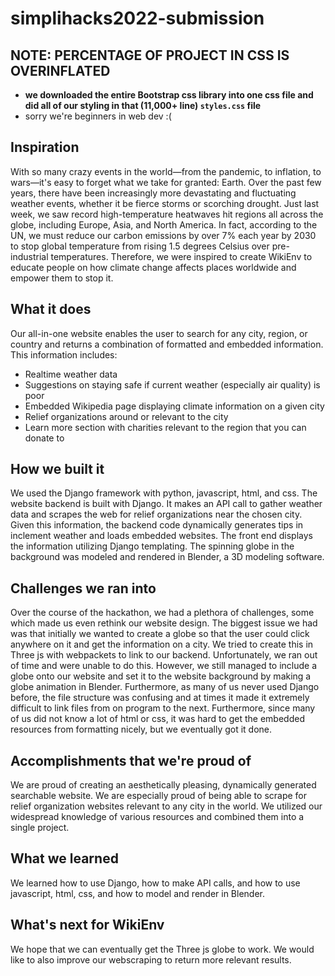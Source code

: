 # simplihacks2022-submission

## **NOTE: PERCENTAGE OF PROJECT IN CSS IS OVERINFLATED**
- **we downloaded the entire Bootstrap css library into one css file and did all of our styling in that (11,000+ line) `styles.css` file**
- sorry we're beginners in web dev :(

## Inspiration
With so many crazy events in the world—from the pandemic, to inflation, to wars—it's easy to forget what we take for granted: Earth. Over the past few years, there have been increasingly more devastating and fluctuating weather events, whether it be fierce storms or scorching drought. Just last week, we saw record high-temperature heatwaves hit regions all across the globe, including Europe, Asia, and North America. In fact, according to the UN, we must reduce our carbon emissions by over 7% each year by 2030 to stop global temperature from rising 1.5 degrees Celsius over pre-industrial temperatures. Therefore, we were inspired to create WikiEnv to educate people on how climate change affects places worldwide and empower them to stop it.

## What it does
Our all-in-one website enables the user to search for any city, region, or country and returns a combination of formatted and embedded information. This information includes:
- Realtime weather data
- Suggestions on staying safe if current weather (especially air quality) is poor
- Embedded Wikipedia page displaying climate information on a given city
- Relief organizations around or relevant to the city
- Learn more section with charities relevant to the region that you can donate to

## How we built it
We used the Django framework with python, javascript, html, and css. The website backend is built with Django. It makes an API call to gather weather data and scrapes the web for relief organizations near the chosen city. Given this information, the backend code dynamically generates tips in inclement weather and loads embedded websites. The front end displays the information utilizing Django templating. The spinning globe in the background was modeled and rendered in Blender, a 3D modeling software.

## Challenges we ran into
Over the course of the hackathon, we had a plethora of challenges, some which made us even rethink our website design. The biggest issue we had was that initially we wanted to create a globe so that the user could click anywhere on it and get the information on a city. We tried to create this in Three js with webpackets to link to our backend. Unfortunately, we ran out of time and were unable to do this. However, we still managed to include a globe onto our website and set it to the website background by making a globe animation in Blender. Furthermore, as many of us never used Django before, the file structure was confusing and at times it made it extremely difficult to link files from on program to the next. Furthermore, since many of us did not know a lot of html or css, it was hard to get the embedded resources from formatting nicely, but we eventually got it done.

## Accomplishments that we're proud of
We are proud of creating an aesthetically pleasing, dynamically generated searchable website. We are especially proud of being able to scrape for relief organization websites relevant to any city in the world. We utilized our widespread knowledge of various resources and combined them into a single project.

## What we learned
We learned how to use Django, how to make API calls, and how to use javascript, html, css, and how to model and render in Blender. 

## What's next for WikiEnv
We hope that we can eventually get the Three js globe to work. We would like to also improve our webscraping to return more relevant results. 
